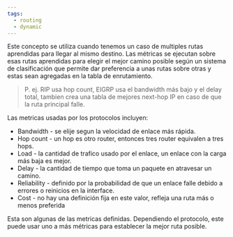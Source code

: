```yaml
---
tags:
  - routing
  - dynamic
---
```


Este concepto se utiliza cuando tenemos un caso de multiples rutas aprendidas para llegar al mismo destino. Las métricas se ejecutan sobre esas rutas aprendidas para elegir el mejor camino posible según un sistema de clasificación que permite dar preferencia a unas rutas sobre otras y estas sean agregadas en la tabla de enrutamiento.

> P. ej. RIP usa hop count, EIGRP usa el bandwidth más bajo y el delay total, tambien crea una tabla de mejores next-hop IP en caso de que la ruta principal falle.  

Las metricas usadas por los protocolos incluyen:
- Bandwidth - se elije segun la velocidad de enlace más rápida.
- Hop count - un hop es otro router, entonces tres router equivalen a tres hops.
- Load - la cantidad de trafico usado por el enlace, un enlace con la carga más baja es mejor. 
- Delay - la cantidad de tiempo que toma un paquete en atravesar un camino.
- Reliability - definido por la probabilidad de que un enlace falle debido a errores o reinicios en la interface.
- Cost - no hay una definición fija en este valor, refleja una ruta más o menos preferida

Esta son algunas de las metricas definidas. Dependiendo el protocolo, este puede usar uno a más métricas para establecer la mejor ruta posible. 